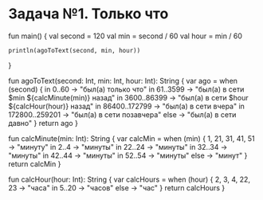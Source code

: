 # Задача №1. Только что

fun main() {
    val second = 120
    val min = second / 60
    val hour = min / 60

    println(agoToText(second, min, hour))

}

fun agoToText(second: Int, min: Int, hour: Int): String {
    var ago = when (second) {
        in 0..60 -> "был(а) только что"
        in 61..3599 -> "был(а) в сети $min ${calcMinute(min)} назад"
        in 3600..86399 -> "был(а) в сети $hour ${calcHour(hour)} назад"
        in 86400..172799 -> "был(а) в сети вчера"
        in 172800..259201 -> "был(а) в сети позавчера"
        else -> "был(а) в сети давно"
    }
    return ago
}

fun calcMinute(min: Int): String {
    var calcMin = when (min) {
        1, 21, 31, 41, 51 -> "минуту"
        in 2..4 -> "минуты"
        in 22..24 -> "минуты"
        in 32..34 -> "минуты"
        in 42..44 -> "минуты"
        in 52..54 -> "минуты"
        else -> "минут"
    }
    return calcMin
}

fun calcHour(hour: Int): String {
    var calcHours = when (hour) {
        2, 3, 4, 22, 23 -> "часа"
        in 5..20 -> "часов"
        else -> "час"
    }
    return calcHours
}
